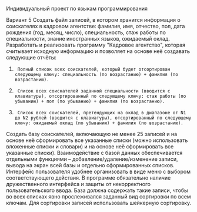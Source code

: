Индивидуальный проект по языкам программирования

Вариант 5 Создать файл записей, в котором хранится информация о соискателях в кадровом агентстве: фамилия, имя, отчество, пол, дата рождения (год, месяц, число), специальность, стаж работы по специальности, знание иностранных языков, ожидаемый оклад. Разработать и реализовать программу "Кадровое агентство", которая считывает исходную информацию и позволяет на основе неё создавать следующие отчёты:

1.      Полный список всех соискателей, который будет отсортирован следующему ключу: специальность (по возрастанию) + фамилия (по возрастанию).

2.      Список всех соискателей заданной специальности (вводится с клавиатуры), отсортированный по следующему ключу: стаж работы (по убыванию) + пол (по убыванию) + фамилия (по возрастанию).

3.      Список всех соискателей, претендующих на оклад в диапазоне от N1 до N2 рублей (вводится с клавиатуры), отсортированный по следующему ключу: ожидаемый оклад (по убыванию) + фамилия (по возрастанию).

Создать базу соискателей, включающую не менее 25 записей и на основе неё сформировать все указанные списки (можно использовать вложенные списки и словари) и на основе неё сформировать все указанные списки). Взаимодействие с базой данных обеспечивается отдельными функциями – добавление/удаление/изменение записи, вывода на экран всей базы и отдельно сформированных списков. Интерфейс пользователя удобнее организовать в виде меню с выбором соответствующего действия. В программе обязательно наличие дружественного интерфейса и защиты от некорректного пользовательского ввода. База должна содержать такие записи, чтобы во всех списках явно прослеживался заданный вид сортировки по всем ключам. Для сортировки записей использовать шейкерную сортировку.
